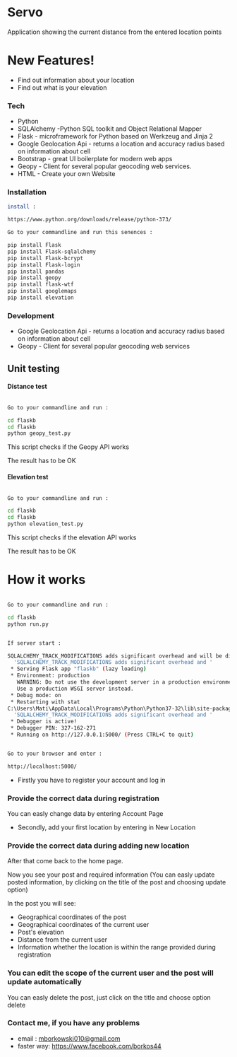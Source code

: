 # Servo 
Application showing the current distance from the entered location points


# New Features!

  - Find out information about your location
  - Find out what is your elevation


### Tech

* Python
* SQLAlchemy -Python SQL toolkit and Object Relational Mapper
* Flask - microframework for Python based on Werkzeug and Jinja 2
* Google Geolocation Api - returns a location and accuracy radius based on information about cell
* Bootstrap - great UI boilerplate for modern web apps
* Geopy - Client for several popular geocoding web services.
* HTML - Create your own Website




### Installation
```sh
install :

https://www.python.org/downloads/release/python-373/

Go to your commandline and run this senences :

pip install Flask
pip install Flask-sqlalchemy
pip install Flask-bcrypt
pip install Flask-login
pip install pandas
pip install geopy
pip install flask-wtf
pip install googlemaps
pip install elevation

```
### Development

* Google Geolocation Api - returns a location and accuracy radius based on information about cell
* Geopy - Client for several popular geocoding web services


## Unit testing

#### Distance test
```sh

Go to your commandline and run :

cd flaskb
cd flaskb
python geopy_test.py

```
This script checks if the Geopy API works


The result has to be OK 

#### Elevation test
```sh

Go to your commandline and run :

cd flaskb
cd flaskb
python elevation_test.py

```
This script checks if the elevation API works


The result has to be OK 


# How it works
```sh

Go to your commandline and run :

cd flaskb
python run.py


If server start :

SQLALCHEMY_TRACK_MODIFICATIONS adds significant overhead and will be disabled by default in the future.  Set it to True or False to suppress this warning.
  'SQLALCHEMY_TRACK_MODIFICATIONS adds significant overhead and '
 * Serving Flask app "flaskb" (lazy loading)
 * Environment: production
   WARNING: Do not use the development server in a production environment.
   Use a production WSGI server instead.
 * Debug mode: on
 * Restarting with stat
C:\Users\Mati\AppData\Local\Programs\Python\Python37-32\lib\site-packages\flask_sqlalchemy\__init__.py:794: FSADeprecationWarning: SQLALCHEMY_TRACK_MODIFICATIONS adds significant overhead and will be disabled by default in the future.  Set it to True or False to suppress this warning.
  'SQLALCHEMY_TRACK_MODIFICATIONS adds significant overhead and '
 * Debugger is active!
 * Debugger PIN: 327-162-271
 * Running on http://127.0.0.1:5000/ (Press CTRL+C to quit)


Go to your browser and enter :

http://localhost:5000/
```

* Firstly you have to register your account and log in

 
### Provide the correct data during registration
You can easly change data by entering Account Page

* Secondly, add your first location by entering in New Location 
### Provide the correct data during adding new location

After that come back to the home page.

Now you see your post and required information
(You can easly update posted information, by clicking on the title of the post and choosing update option)


In the post you will see:
* Geographical coordinates of the post
* Geographical coordinates of the current user
* Post's elevation
* Distance from the current user
* Information whether the location is within the range provided during registration 

### You can edit the scope of the current user and the post will update automatically

You can easly delete the post, just click on the title and choose option delete



### Contact me, if you have any problems
* email : mborkowski010@gmail.com
* faster way: https://www.facebook.com/borkos44



